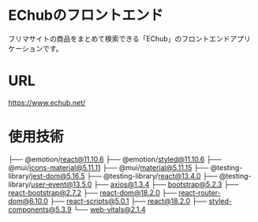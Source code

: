 # EChubのフロントエンド
 フリマサイトの商品をまとめて検索できる「EChub」のフロントエンドアプリケーションです。<br >
 
# URL
https://www.echub.net/ <br>

# 使用技術
├── @emotion/react@11.10.6
├── @emotion/styled@11.10.6
├── @mui/icons-material@5.11.11
├── @mui/material@5.11.15
├── @testing-library/jest-dom@5.16.5
├── @testing-library/react@13.4.0
├── @testing-library/user-event@13.5.0
├── axios@1.3.4
├── bootstrap@5.2.3
├── react-bootstrap@2.7.2
├── react-dom@18.2.0
├── react-router-dom@6.10.0
├── react-scripts@5.0.1
├── react@18.2.0
├── styled-components@5.3.9
└── web-vitals@2.1.4